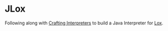 # JLox

Following along with [Crafting Interpreters](https://craftinginterpreters.com/introduction.html) to build a Java 
Interpreter for [Lox](https://craftinginterpreters.com/the-lox-language.html).